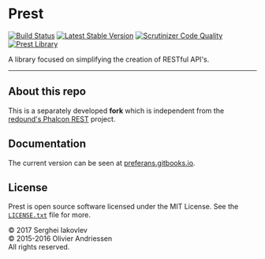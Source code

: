 # Prest

[![Build Status](https://scrutinizer-ci.com/g/preferans/prest/badges/build.png?b=master)](https://scrutinizer-ci.com/g/preferans/prest/build-status/master)
[![Latest Stable Version](https://poser.pugx.org/preferans/prest/v/stable)](https://packagist.org/packages/preferans/prest)
[![Scrutinizer Code Quality](https://scrutinizer-ci.com/g/preferans/prest/badges/quality-score.png?b=master)](https://scrutinizer-ci.com/g/preferans/prest/?branch=master)
[![Prest Library](https://phalconist.phalconphp.com/preferans/prest/default.svg)](https://phalconist.phalconphp.com/preferans/prest)

A library focused on simplifying the creation of RESTful API's.

----------

## About this repo

This is a separately developed **fork** which is independent from the [redound's Phalcon REST](https://github.com/redound/phalcon-rest) project.

## Documentation

The current version can be seen at [preferans.gitbooks.io](https://preferans.gitbooks.io/prest/content/).

## License

Prest is open source software licensed under the MIT License.
See the [`LICENSE.txt`](LICENSE.txt) file for more.

© 2017 Serghei Iakovlev<br>
© 2015-2016 Olivier Andriessen<br>
All rights reserved.
